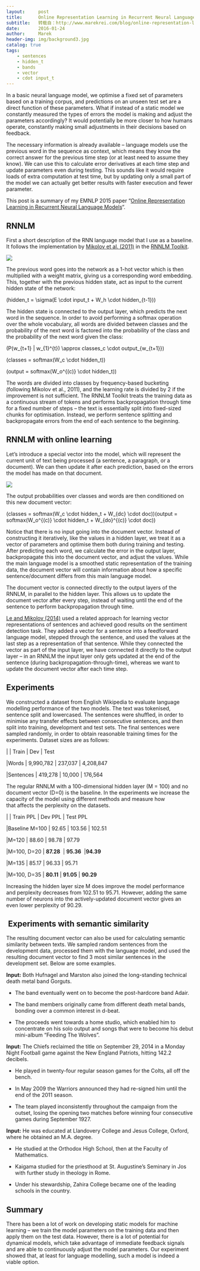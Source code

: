 ```yaml
---
layout:     post
title:      Online Representation Learning in Recurrent Neural Language Models
subtitle:   转载自：http://www.marekrei.com/blog/online-representation-learning-in-recurrent-neural-language-models/
date:       2016-01-24
author:     Marek
header-img: img/background3.jpg
catalog: true
tags:
    - sentences
    - hidden_t
    - bands
    - vector
    - cdot input_t
---
```


In a basic neural language model, we optimise a fixed set of parameters based on a training corpus, and predictions on an unseen test set are a direct function of these parameters. What if instead of a static model we constantly measured the types of errors the model is making and adjust the parameters accordingly? It would potentially be more closer to how humans operate, constantly making small adjustments in their decisions based on feedback.

The necessary information is already available – language models use the previous word in the sequence as context, which means they know the correct answer for the previous time step (or at least need to assume they know). We can use this to calculate error derivatives at each time step and update parameters even during testing. This sounds like it would require loads of extra computation at test time, but by updating only a small part of the model we can actually get better results with faster execution and fewer parameter.

This post is a summary of my EMNLP 2015 paper “[Online Representation Learning in Recurrent Neural Language Models](https://aclweb.org/anthology/D/D15/D15-1026.pdf)“.

## **RNNLM**

First a short description of the RNN language model that I use as a baseline. It follows the implementation by [Mikolov et al. (2011)](http://research.microsoft.com/pubs/175562/ASRU-Demo-2011.pdf) in the [RNNLM Toolkit](http://rnnlm.org/).

[![](http://www.marekrei.com/blog/wp-content/uploads/2015/09/rnnlm-150x141.png)
](http://www.marekrei.com/blog/wp-content/uploads/2015/09/rnnlm.png)

The previous word goes into the network as a 1-hot vector which is then multiplied with a weight matrix, giving us a corresponding word embedding. This, together with the previous hidden state, act as input to the current hidden state of the network:

\(hidden_t = \sigma(E \cdot input_t + W_h \cdot hidden_{t-1})\)

The hidden state is connected to the output layer, which predicts the next word in the sequence. In order to avoid performing a softmax operation over the whole vocabulary, all words are divided between classes and the probability of the next word is factored into the probability of the class and the probability of the next word given the class:

\(P(w_{t+1} | w_{1}^{t}) \approx classes_c \cdot output_{w_{t+1}}\)

\(classes = softmax(W_c \cdot hidden_t)\)

\(output = softmax(W_o^{(c)} \cdot hidden_t)\)

The words are divided into classes by frequency-based bucketing (following Mikolov et al., 2011), and the learning rate is divided by 2 if the improvement is not sufficient. The RNNLM Toolkit treats the training data as a continuous stream of tokens and performs backpropagation through time for a fixed number of steps – the text is essentially split into fixed-sized chunks for optimisation. Instead, we perform sentence splitting and backpropagate errors from the end of each sentence to the beginning.

## RNNLM with online learning

Let’s introduce a special vector into the model, which will represent the current unit of text being processed (a sentence, a paragraph, or a document). We can then update it after each prediction, based on the errors the model has made on that document.

[![](http://www.marekrei.com/blog/wp-content/uploads/2015/09/bprnnlm-150x140.png)
](http://www.marekrei.com/blog/wp-content/uploads/2015/09/bprnnlm.png)

The output probabilities over classes and words are then conditioned on this new document vector:

\(classes = softmax(W_c \cdot hidden_t + W_{dc} \cdot doc)\)\(output = softmax(W_o^{(c)} \cdot hidden_t + W_{do}^{(c)} \cdot doc)\)

Notice that there is no input going into the document vector. Instead of constructing it iteratively, like the values in a hidden layer, we treat it as a vector of parameters and optimise them both during training and testing. After predicting each word, we calculate the error in the output layer, backpropagate this into the document vector, and adjust the values. While the main language model is a smoothed static representation of the training data, the document vector will contain information about how a specific sentence/document differs from this main language model.

The document vector is connected directly to the output layers of the RNNLM, in parallel to the hidden layer. This allows us to update the document vector after every step, instead of waiting until the end of the sentence to perform backpropagation through time.

[Le and Mikolov (2014)](http://arxiv.org/abs/1405.4053) used a related approach for learning vector representations of sentences and achieved good results on the sentiment detection task. They added a vector for a sentence into a feedforward language model, stepped through the sentence, and used the values at the last step as a representation of that sentence. While they connected the vector as part of the input layer, we have connected it directly to the output layer – in an RNNLM the input layer only gets updated at the end of the sentence (during backpropagation-through-time), whereas we want to update the document vector after each time step.

## Experiments

We constructed a dataset from English Wikipedia to evaluate language modelling performance of the two models. The text was tokenised, sentence split and lowercased. The sentences were shuffled, in order to minimise any transfer effects between consecutive sentences, and then split into training, development and test sets. The final sentences were sampled randomly, in order to obtain reasonable training times for the experiments. Dataset sizes are as follows:



|
| Train
| Dev
| Test




|Words
| 9,990,782
| 237,037
| 4,208,847


|Sentences
| 419,278
| 10,000
| 176,564




The regular RNNLM with a 100-dimensional hidden layer (M = 100) and no document vector (D=0) is the baseline. In the experiments we increase the capacity of the model using different methods and measure how that affects the perplexity on the datasets.



|
| Train PPL 
| Dev PPL 
| Test PPL




|Baseline M=100 
| 92.65 
| 103.56 
| 102.51


|M=120 
| 88.60 
| 98.78 
| 97.79


|M=100, D=20 
| **87.28** 
| **95.36** 
|**94.39**


|M=135 
| 85.17 
| 96.33 
| 95.71


|M=100, D=35 
| **80.11** 
| **91.05** 
| **90.29**




Increasing the hidden layer size M does improve the model performance and perplexity decreases from 102.51 to 95.71. However, adding the same number of neurons into the actively-updated document vector gives an even lower perplexity of 90.29.

##  Experiments with semantic similarity

The resulting document vector can also be used for calculating semantic similarity between texts. We sampled random sentences from the development data, processed them with the language model, and used the resulting document vector to find 3 most similar sentences in the development set. Below are some examples.

**Input:** Both Hufnagel and Marston also joined the long-standing technical death metal band Gorguts.

- The band eventually went on to become the post-hardcore band Adair.

- The band members originally came from different death metal bands, bonding over a common interest in d-beat.

- The proceeds went towards a home studio, which enabled him to concentrate on his solo output and songs that were to become his debut mini-album “Feeding The Wolves”.


**Input:** The Chiefs reclaimed the title on September 29, 2014 in a Monday Night Football game against the New England Patriots, hitting 142.2 decibels.

- He played in twenty-four regular season games for the Colts, all off the bench.

- In May 2009 the Warriors announced they had re-signed him until the end of the 2011 season.

- The team played inconsistently throughout the campaign from the outset, losing the opening two matches before winning four consecutive games during September 1927.


**Input:** He was educated at Llandovery College and Jesus College, Oxford, where he obtained an M.A. degree.

- He studied at the Orthodox High School, then at the Faculty of Mathematics.

- Kaigama studied for the priesthood at St. Augustine’s Seminary in Jos with further study in theology in Rome.

- Under his stewardship, Zahira College became one of the leading schools in the country.


## Summary

There has been a lot of work on developing static models for machine learning – we train the model parameters on the training data and then apply them on the test data. However, there is a lot of potential for dynamical models, which take advantage of immediate feedback signals and are able to continuously adjust the model parameters. Our experiment showed that, at least for language modelling, such a model is indeed a viable option.
